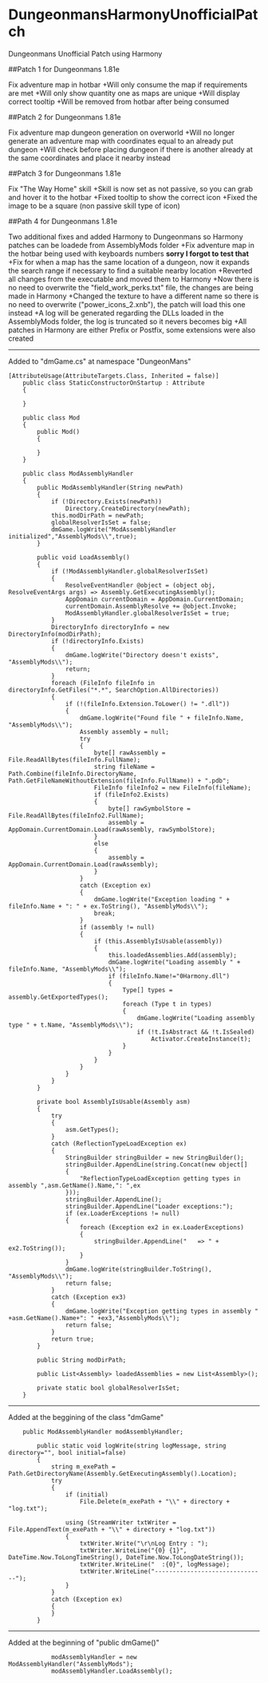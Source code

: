 # DungeonmansHarmonyUnofficialPatch
Dungeonmans Unofficial Patch using Harmony


##Patch 1 for Dungeonmans 1.81e

Fix adventure map in hotbar
+Will only consume the map if requirements are met
+Will only show quantity one as maps are unique
+Will display correct tooltip
+Will be removed from hotbar after being consumed

##Patch 2 for Dungeonmans 1.81e

Fix adventure map dungeon generation on overworld
+Will no longer generate an adventure map with coordinates equal to an already put dungeon
+Will check before placing dungeon if there is another already at the same coordinates and place it nearby instead

##Patch 3 for Dungeonmans 1.81e

Fix "The Way Home" skill
+Skill is now set as not passive, so you can grab and hover it to the hotbar
+Fixed tooltip to show the correct icon
+Fixed the image to be a square (non passive skill type of icon)

##Path 4 for Dungeonmans 1.81e

Two additional fixes and added Harmony to Dungeonmans so Harmony patches can be loadede from AssemblyMods folder
+Fix adventure map in the hotbar being used with keyboards numbers **sorry I forgot to test that**
+Fix for when a map has the same location of a dungeon, now it expands the search range if necessary to find a suitable nearby location
+Reverted all changes from the executable and moved them to Harmony
+Now there is no need to overwrite the "field_work_perks.txt" file, the changes are being made in Harmony
+Changed the texture to have a different name so there is no need to overwrite ("power_icons_2.xnb"), the patch will load this one instead
+A log will be generated regarding the DLLs loaded in the AssemblyMods folder, the log is truncated so it nevers becomes big
+All patches in Harmony are either Prefix or Postfix, some extensions were also created

*****************************************************************************************
Added to "dmGame.cs" at namespace "DungeonMans"
```
[AttributeUsage(AttributeTargets.Class, Inherited = false)]
    public class StaticConstructorOnStartup : Attribute
    {

    }

    public class Mod
    {
        public Mod()
        {

        }
    }

    public class ModAssemblyHandler
    {
        public ModAssemblyHandler(String newPath)
        {
            if (!Directory.Exists(newPath))
                Directory.CreateDirectory(newPath);
            this.modDirPath = newPath;
            globalResolverIsSet = false;
            dmGame.logWrite("ModAssemblyHandler initialized","AssemblyMods\\",true);
        }

        public void LoadAssembly()
        {
            if (!ModAssemblyHandler.globalResolverIsSet)
            {
                ResolveEventHandler @object = (object obj, ResolveEventArgs args) => Assembly.GetExecutingAssembly();
                AppDomain currentDomain = AppDomain.CurrentDomain;
                currentDomain.AssemblyResolve += @object.Invoke;
                ModAssemblyHandler.globalResolverIsSet = true;
            }
            DirectoryInfo directoryInfo = new DirectoryInfo(modDirPath);
            if (!directoryInfo.Exists)
            {
                dmGame.logWrite("Directory doesn't exists", "AssemblyMods\\");
                return;
            }
            foreach (FileInfo fileInfo in directoryInfo.GetFiles("*.*", SearchOption.AllDirectories))
            {
                if (!(fileInfo.Extension.ToLower() != ".dll"))
                {
                    dmGame.logWrite("Found file " + fileInfo.Name, "AssemblyMods\\");
                    Assembly assembly = null;
                    try
                    {
                        byte[] rawAssembly = File.ReadAllBytes(fileInfo.FullName);
                        string fileName = Path.Combine(fileInfo.DirectoryName, Path.GetFileNameWithoutExtension(fileInfo.FullName)) + ".pdb";
                        FileInfo fileInfo2 = new FileInfo(fileName);
                        if (fileInfo2.Exists)
                        {
                            byte[] rawSymbolStore = File.ReadAllBytes(fileInfo2.FullName);
                            assembly = AppDomain.CurrentDomain.Load(rawAssembly, rawSymbolStore);
                        }
                        else
                        {
                            assembly = AppDomain.CurrentDomain.Load(rawAssembly);
                        }
                    }
                    catch (Exception ex)
                    {
                        dmGame.logWrite("Exception loading " + fileInfo.Name + ": " + ex.ToString(), "AssemblyMods\\");
                        break;
                    }
                    if (assembly != null)
                    {
                        if (this.AssemblyIsUsable(assembly))
                        {
                            this.loadedAssemblies.Add(assembly);
                            dmGame.logWrite("Loading assembly " + fileInfo.Name, "AssemblyMods\\");
                            if (fileInfo.Name!="0Harmony.dll")
                            {
                                Type[] types = assembly.GetExportedTypes();
                                foreach (Type t in types)
                                {
                                    dmGame.logWrite("Loading assembly type " + t.Name, "AssemblyMods\\");
                                    if (!t.IsAbstract && !t.IsSealed)
                                        Activator.CreateInstance(t);
                                }
                            }
                        }
                    }
                }
            }
        }

        private bool AssemblyIsUsable(Assembly asm)
        {
            try
            {
                asm.GetTypes();
            }
            catch (ReflectionTypeLoadException ex)
            {
                StringBuilder stringBuilder = new StringBuilder();
                stringBuilder.AppendLine(string.Concat(new object[]
                {
                    "ReflectionTypeLoadException getting types in assembly ",asm.GetName().Name,": ",ex
                }));
                stringBuilder.AppendLine();
                stringBuilder.AppendLine("Loader exceptions:");
                if (ex.LoaderExceptions != null)
                {
                    foreach (Exception ex2 in ex.LoaderExceptions)
                    {
                        stringBuilder.AppendLine("   => " + ex2.ToString());
                    }
                }
                dmGame.logWrite(stringBuilder.ToString(), "AssemblyMods\\");
                return false;
            }
            catch (Exception ex3)
            {
                dmGame.logWrite("Exception getting types in assembly " +asm.GetName().Name+": " +ex3,"AssemblyMods\\");
                return false;
            }
            return true;
        }

        public String modDirPath;

        public List<Assembly> loadedAssemblies = new List<Assembly>();

        private static bool globalResolverIsSet;
    }
```

*****************************************************************************************
Added at the beggining of the class "dmGame"
```
	public ModAssemblyHandler modAssemblyHandler;

        public static void logWrite(string logMessage, string directory="", bool initial=false)
        {
            string m_exePath = Path.GetDirectoryName(Assembly.GetExecutingAssembly().Location);
            try
            {
                if (initial)
                    File.Delete(m_exePath + "\\" + directory + "log.txt");

                using (StreamWriter txtWriter = File.AppendText(m_exePath + "\\" + directory + "log.txt"))
                {
                    txtWriter.Write("\r\nLog Entry : ");
                    txtWriter.WriteLine("{0} {1}", DateTime.Now.ToLongTimeString(), DateTime.Now.ToLongDateString());
                    txtWriter.WriteLine("  :{0}", logMessage);
                    txtWriter.WriteLine("-------------------------------");
                }
            }
            catch (Exception ex)
            {
            }
        }
```

*****************************************************************************************
Added at the beginning of "public dmGame()"
```
            modAssemblyHandler = new ModAssemblyHandler("AssemblyMods");
            modAssemblyHandler.LoadAssembly();
```

